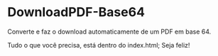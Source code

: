 # DownloadPDF-Base64
Converte e faz o download automaticamente de um PDF em base 64.

Tudo o que você precisa, está dentro do index.html; Seja feliz!

